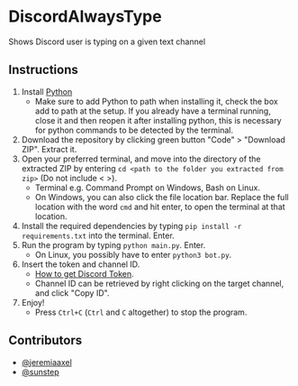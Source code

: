# DiscordAlwaysType
Shows Discord user is typing on a given text channel

## Instructions
1. Install [Python](https://www.python.org/downloads/)
    - Make sure to add Python to path when installing it, check the box add to path at the setup. If you already have a terminal running, close it and then reopen it after installing python, this is necessary for python commands to be detected by the terminal.
2. Download the repository by clicking green button "Code" > "Download ZIP". Extract it.
3. Open your preferred terminal, and move into the directory of the extracted ZIP by entering `cd <path to the folder you extracted from zip>` (Do not include < >).
    - Terminal e.g. Command Prompt on Windows, Bash on Linux.
    - On Windows, you can also click the file location bar. Replace the full location with the word `cmd` and hit enter, to open the terminal at that location.
4. Install the required dependencies by typing `pip install -r requirements.txt` into the terminal. Enter.
5. Run the program by typing `python main.py`. Enter.
    - On Linux, you possibly have to enter `python3 bot.py`.
6. Insert the token and channel ID. 
    - [How to get Discord Token](https://linuxhint.com/get-discord-token/).
    - Channel ID can be retrieved by right clicking on the target channel, and click "Copy ID".
7. Enjoy! 
    - Press `Ctrl+C` (`Ctrl` and `C` altogether) to stop the program.



## Contributors
- [\@jeremiaaxel](https://github.com/jeremiaaxel)
- [\@sunstep](https://github.com/sunstep)
